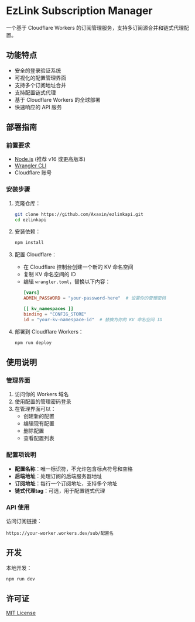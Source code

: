 # EzLink Subscription Manager

一个基于 Cloudflare Workers 的订阅管理服务，支持多订阅源合并和链式代理配置。

## 功能特点

- 安全的登录验证系统
- 可视化的配置管理界面
- 支持多个订阅地址合并
- 支持配置链式代理
- 基于 Cloudflare Workers 的全球部署
- 快速响应的 API 服务

## 部署指南

### 前置要求

- [Node.js](https://nodejs.org/) (推荐 v16 或更高版本)
- [Wrangler CLI](https://developers.cloudflare.com/workers/wrangler/install-and-update/)
- Cloudflare 账号

### 安装步骤

1. 克隆仓库：
   ```bash
   git clone https://github.com/Axaxin/ezlinkapi.git
   cd ezlinkapi
   ```

2. 安装依赖：
   ```bash
   npm install
   ```

3. 配置 Cloudflare：
   - 在 Cloudflare 控制台创建一个新的 KV 命名空间
   - 复制 KV 命名空间的 ID
   - 编辑 `wrangler.toml`，替换以下内容：
     ```toml
     [vars]
     ADMIN_PASSWORD = "your-password-here"  # 设置你的管理密码

     [[ kv_namespaces ]]
     binding = "CONFIG_STORE"
     id = "your-kv-namespace-id"  # 替换为你的 KV 命名空间 ID
     ```

4. 部署到 Cloudflare Workers：
   ```bash
   npm run deploy
   ```

## 使用说明

### 管理界面

1. 访问你的 Workers 域名
2. 使用配置的管理密码登录
3. 在管理界面可以：
   - 创建新的配置
   - 编辑现有配置
   - 删除配置
   - 查看配置列表

### 配置项说明

- **配置名称**：唯一标识符，不允许包含标点符号和空格
- **后端地址**：处理订阅的后端服务器地址
- **订阅地址**：每行一个订阅地址，支持多个地址
- **链式代理tag**：可选，用于配置链式代理

### API 使用

访问订阅链接：
```
https://your-worker.workers.dev/sub/配置名
```

## 开发

本地开发：
```bash
npm run dev
```

## 许可证

[MIT License](LICENSE)